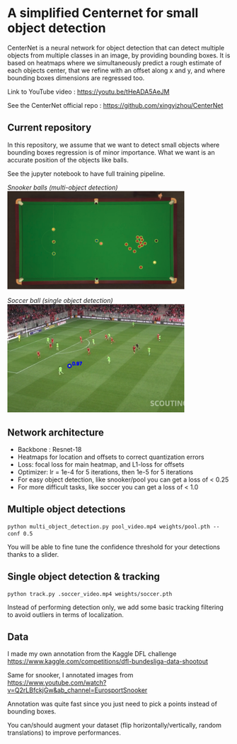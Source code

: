 # A simplified Centernet for small object detection

CenterNet is a neural network for object detection that can detect multiple objects from multiple classes in an image, by providing bounding boxes. It is based on heatmaps where we simultaneously predict a rough estimate of each objects center, that we refine with an offset along x and y, and where bounding boxes dimensions are regressed too.

Link to YouTube video : https://youtu.be/tHeADA5AeJM

See the CenterNet official repo : https://github.com/xingyizhou/CenterNet

## Current repository

In this repository, we assume that we want to detect small objects where bounding boxes regression is of minor importance. What we want is an accurate position of the objects like balls.

See the jupyter notebook to have full training pipeline.

<p>
<em>Snooker balls (multi-object detection)</em></br>
<img src="res/pool_detection.png"  width="400" alt>
</p>

<p>
<em>Soccer ball (single object detection)</em></br>
<img src="res/soccer_detection.png"  width="400" alt>
</p>

## Network architecture

- Backbone : Resnet-18
- Heatmaps for location and offsets to correct quantization errors
- Loss: focal loss for main heatmap, and L1-loss for offsets
- Optimizer: lr = 1e-4 for 5 iterations, then 1e-5 for 5 iterations
- For easy object detection, like snooker/pool you can get a loss of < 0.25
- For more difficult tasks, like soccer you can get a loss of < 1.0

## Multiple object detections

```
python multi_object_detection.py pool_video.mp4 weights/pool.pth --conf 0.5
```

You will be able to fine tune the confidence threshold for your detections thanks to a slider.

## Single object detection & tracking

```
python track.py .soccer_video.mp4 weights/soccer.pth
```

Instead of performing detection only, we add some basic tracking filtering to avoid outliers in terms of localization.

## Data

I made my own annotation from the Kaggle DFL challenge https://www.kaggle.com/competitions/dfl-bundesliga-data-shootout

Same for snooker, I annotated images from https://www.youtube.com/watch?v=Q2rLBfckjGw&ab_channel=EurosportSnooker

Annotation was quite fast since you just need to pick a points instead of bounding boxes.

You can/should augment your dataset (flip horizontally/vertically, random translations) to improve performances.